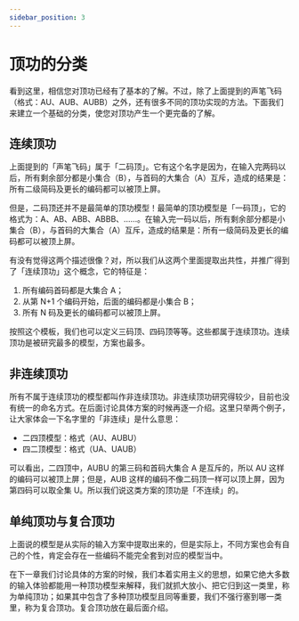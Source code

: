 ```yaml
---
sidebar_position: 3
---
```


# 顶功的分类

看到这里，相信您对顶功已经有了基本的了解。不过，除了上面提到的声笔飞码（格式：AU、AUB、AUBB）之外，还有很多不同的顶功实现的方法。下面我们来建立一个基础的分类，使您对顶功产生一个更完备的了解。

## 连续顶功

上面提到的「声笔飞码」属于「二码顶」。它有这个名字是因为，在输入完两码以后，所有剩余部分都是小集合（B），与首码的大集合（A）互斥，造成的结果是：所有二级简码及更长的编码都可以被顶上屏。

但是，二码顶还并不是最简单的顶功模型！最简单的顶功模型是「一码顶」，它的格式为：A、AB、ABB、ABBB、……。在输入完一码以后，所有剩余部分都是小集合（B），与首码的大集合（A）互斥，造成的结果是：所有一级简码及更长的编码都可以被顶上屏。

有没有觉得这两个描述很像？对，所以我们从这两个里面提取出共性，并推广得到了「连续顶功」这个概念，它的特征是：

1. 所有编码首码都是大集合 A；
2. 从第 N+1 个编码开始，后面的编码都是小集合 B；
3. 所有 N 码及更长的编码都可以被顶上屏。

按照这个模板，我们也可以定义三码顶、四码顶等等。这些都属于连续顶功。连续顶功是被研究最多的模型，方案也最多。

## 非连续顶功

所有不属于连续顶功的模型都叫作非连续顶功。非连续顶功研究得较少，目前也没有统一的命名方式。在后面讨论具体方案的时候再逐一介绍。这里只举两个例子，让大家体会一下名字里的「非连续」是什么意思：

- 二四顶模型：格式（AU、AUBU）
- 四二顶模型：格式（UA、UAUB）

可以看出，二四顶中，AUBU 的第三码和首码大集合 A 是互斥的，所以 AU 这样的编码可以被顶上屏；但是，AUB 这样的编码不像二码顶一样可以顶上屏，因为第四码可以取全集 U。所以我们说这类方案的顶功是「不连续」的。

## 单纯顶功与复合顶功

上面说的模型是从实际的输入方案中提取出来的，但是实际上，不同方案也会有自己的个性，肯定会存在一些编码不能完全套到对应的模型当中。

在下一章我们讨论具体的方案的时候，我们本着实用主义的思想，如果它绝大多数的输入体验都能用一种顶功模型来解释，我们就抓大放小、把它归到这一类里，称为单纯顶功；如果其中包含了多种顶功模型且同等重要，我们不强行塞到哪一类里，称为复合顶功。复合顶功放在最后面介绍。
